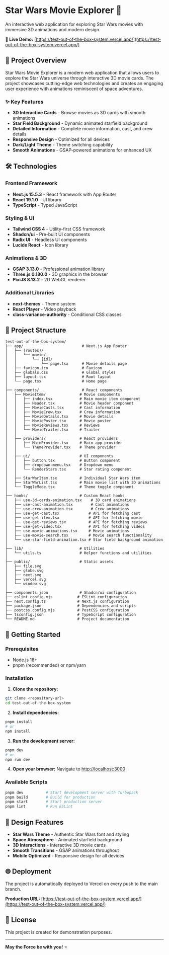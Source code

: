 # Star Wars Movie Explorer 🌟

An interactive web application for exploring Star Wars movies with immersive 3D animations and modern design.

**🚀 Live Demo:** [https://test-out-of-the-box-system.vercel.app/](https://test-out-of-the-box-system.vercel.app/)

## 🎯 Project Overview

Star Wars Movie Explorer is a modern web application that allows users to explore the Star Wars universe through interactive 3D movie cards. The project showcases cutting-edge web technologies and creates an engaging user experience with animations reminiscent of space adventures.

### ✨ Key Features

- **3D Interactive Cards** - Browse movies as 3D cards with smooth animations
- **Star Field Background** - Dynamic animated starfield background
- **Detailed Information** - Complete movie information, cast, and crew details
- **Responsive Design** - Optimized for all devices
- **Dark/Light Theme** - Theme switching capability
- **Smooth Animations** - GSAP-powered animations for enhanced UX

## 🛠 Technologies

### Frontend Framework

- **Next.js 15.5.3** - React framework with App Router
- **React 19.1.0** - UI library
- **TypeScript** - Typed JavaScript

### Styling & UI

- **Tailwind CSS 4** - Utility-first CSS framework
- **Shadcn/ui** - Pre-built UI components
- **Radix UI** - Headless UI components
- **Lucide React** - Icon library

### Animations & 3D

- **GSAP 3.13.0** - Professional animation library
- **Three.js 0.180.0** - 3D graphics in the browser
- **PixiJS 8.13.2** - 2D WebGL renderer

### Additional Libraries

- **next-themes** - Theme system
- **React Player** - Video playback
- **class-variance-authority** - Conditional CSS classes

## 📁 Project Structure

```
test-out-of-the-box-system/
├── app/                          # Next.js App Router
│   ├── (routes)/
│   │   └── movie/
│   │       └── [id]/
│   │           └── page.tsx      # Movie details page
│   ├── favicon.ico               # Favicon
│   ├── globals.css               # Global styles
│   ├── layout.tsx                # Root layout
│   └── page.tsx                  # Home page
│
├── components/                   # React components
│   ├── MovieItem/               # Movie components
│   │   ├── index.tsx            # Main movie item component
│   │   ├── Header.tsx           # Movie header component
│   │   ├── MovieCasts.tsx       # Cast information
│   │   ├── MovieCrew.tsx        # Crew information
│   │   ├── MovieDetails.tsx     # Movie details
│   │   ├── MoviePoster.tsx      # Movie poster
│   │   ├── MovieReviews.tsx     # Reviews
│   │   └── MovieTrailer.tsx     # Trailer
│   │
│   ├── providers/               # React providers
│   │   ├── MainProvider.tsx     # Main app provider
│   │   └── ThemeProvider.tsx    # Theme provider
│   │
│   ├── ui/                      # UI components
│   │   ├── button.tsx           # Button component
│   │   ├── dropdown-menu.tsx    # Dropdown menu
│   │   └── RenderStars.tsx      # Star rating component
│   │
│   ├── StarWarItem.tsx          # Individual Star Wars item
│   ├── StarWarList.tsx          # Main movie list with 3D animations
│   └── ToggleMode.tsx           # Theme toggle component
│
├── hooks/                       # Custom React hooks
│   ├── use-3d-cards-animation.tsx    # 3D card animations
│   ├── use-cast-animation.tsx        # Cast animations
│   ├── use-crew-animation.tsx        # Crew animations
│   ├── use-get-cast.tsx             # API for fetching cast
│   ├── use-get-item.tsx             # API for fetching movie
│   ├── use-get-reviews.tsx          # API for fetching reviews
│   ├── use-get-video.tsx            # API for fetching videos
│   ├── use-movie-animations.tsx     # Movie animations
│   ├── use-movie-search.tsx         # Movie search functionality
│   └── use-star-field-animation.tsx # Star field background animation
│
├── lib/                         # Utilities
│   └── utils.ts                 # Helper functions and utilities
│
├── public/                      # Static assets
│   ├── file.svg
│   ├── globe.svg
│   ├── next.svg
│   ├── vercel.svg
│   └── window.svg
│
├── components.json              # Shadcn/ui configuration
├── eslint.config.mjs           # ESLint configuration
├── next.config.ts              # Next.js configuration
├── package.json                # Dependencies and scripts
├── postcss.config.mjs          # PostCSS configuration
├── tsconfig.json               # TypeScript configuration
└── README.md                   # Project documentation
```

## 🚀 Getting Started

### Prerequisites

- Node.js 18+
- pnpm (recommended) or npm/yarn

### Installation

1. **Clone the repository:**

```bash
git clone <repository-url>
cd test-out-of-the-box-system
```

2. **Install dependencies:**

```bash
pnpm install
# or
npm install
```

3. **Run the development server:**

```bash
pnpm dev
# or
npm run dev
```

4. **Open your browser:**
   Navigate to [http://localhost:3000](http://localhost:3000)

### Available Scripts

```bash
pnpm dev          # Start development server with Turbopack
pnpm build        # Build for production
pnpm start        # Start production server
pnpm lint         # Run ESLint
```

## 🎨 Design Features

- **Star Wars Theme** - Authentic Star Wars font and styling
- **Space Atmosphere** - Animated starfield background
- **3D Interactions** - Interactive 3D movie cards
- **Smooth Transitions** - GSAP animations throughout
- **Mobile Optimized** - Responsive design for all devices

## 🌐 Deployment

The project is automatically deployed to Vercel on every push to the main branch.

**Production URL:** [https://test-out-of-the-box-system.vercel.app/](https://test-out-of-the-box-system.vercel.app/)

## 📄 License

This project is created for demonstration purposes.

---

**May the Force be with you!** ⭐️
